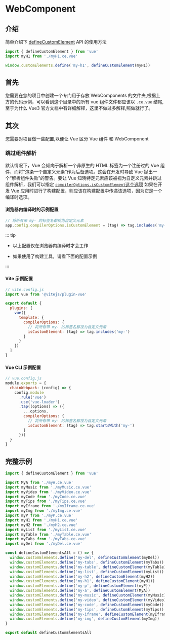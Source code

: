 # WebComponent

## 介绍

简单介绍下 [defineCustomElement](https://staging-cn.vuejs.org/guide/extras/web-components.html) API 的使用方法

```js
import { defineCustomElement } from 'vue'
import myH1 from './myH1.ce.vue'

window.customElements.define('my-h1', defineCustomElement(myH1))
```

## 首先

您需要在您的项目中创建一个专门用于存放 WebComponents 的文件夹,根据上方的代码示例，可以看到这个目录中的所有 vue 组件文件都应该以 `.ce.vue` 结尾,至于为什么 Vue3 官方文档中有详细解释，这里不做过多解释,照做就行了。

## 其次

您需要对项目做一些配置,以便让 Vue 区分 Vue 组件 和 WebComponent

### 跳过组件解析

默认情况下，Vue 会倾向于解析一个非原生的 HTML 标签为一个注册过的 Vue 组件，而将“渲染一个自定义元素”作为后备选项。这会在开发时导致 Vue 抛出一个“解析组件失败”的警告。要让 Vue 知晓特定元素应该被视为自定义元素并跳过组件解析，我们可以指定 [`compilerOptions.isCustomElement`这个选项](https://staging-cn.vuejs.org/api/application.html#app-config-compileroptions)
如果在开发 Vue 应用时进行了构建配置，则应该在构建配置中传递该选项，因为它是一个编译时选项。

#### 浏览器内编译时的示例配置

```js
// 将所有带 my- 的标签名都视为自定义元素
app.config.compilerOptions.isCustomElement = (tag) => tag.includes('my-')
```

::: tip

- 以上配置仅在浏览器内编译时才会工作

- 如果使用了构建工具，请看下面的配置示例

:::

#### Vite 示例配置

```js
// vite.config.js
import vue from '@vitejs/plugin-vue'

export default {
  plugins: [
    vue({
      template: {
        compilerOptions: {
          // 将所有带 my- 的标签名都视为自定义元素
          isCustomElement: (tag) => tag.includes('my-')
        }
      }
    })
  ]
}
```

#### Vue CLI 示例配置

```js
// vue.config.js
module.exports = {
  chainWebpack: (config) => {
    config.module
      .rule('vue')
      .use('vue-loader')
      .tap((options) => ({
        ...options,
        compilerOptions: {
          // 将所有带 my- 的标签名都视为自定义元素
          isCustomElement: (tag) => tag.startsWith('my-')
        }
      }))
  }
}
```

## 完整示例

```js
import { defineCustomElement } from 'vue'

import MyA from './myA.ce.vue'
import myMusic from './myMusic.ce.vue'
import myVideo from './myVideo.ce.vue'
import myCode from './myCode.ce.vue'
import myTips from './myTips.ce.vue'
import myIframe from './myIframe.ce.vue'
import myImg from './myImg.ce.vue'
import myP from './myP.ce.vue'
import myH1 from './myH1.ce.vue'
import myH2 from './myH2.ce.vue'
import myList from './myList.ce.vue'
import myTable from './myTable.ce.vue'
import myTabs from './myTabs.ce.vue'
import myDel from './myDel.ce.vue'

const defineCustomElementsAll = () => {
  window.customElements.define('my-del', defineCustomElement(myDel))
  window.customElements.define('my-tabs', defineCustomElement(myTabs))
  window.customElements.define('my-table', defineCustomElement(myTable))
  window.customElements.define('my-list', defineCustomElement(myList))
  window.customElements.define('my-h2', defineCustomElement(myH2))
  window.customElements.define('my-h1', defineCustomElement(myH1))
  window.customElements.define('my-p', defineCustomElement(myP))
  window.customElements.define('my-a', defineCustomElement(MyA))
  window.customElements.define('my-music', defineCustomElement(myMusic))
  window.customElements.define('my-video', defineCustomElement(myVideo))
  window.customElements.define('my-code', defineCustomElement(myCode))
  window.customElements.define('my-tips', defineCustomElement(myTips))
  window.customElements.define('my-iframe', defineCustomElement(myIframe))
  window.customElements.define('my-img', defineCustomElement(myImg))
}

export default defineCustomElementsAll
```

